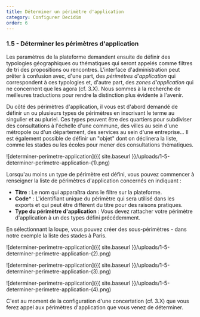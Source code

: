 ```yaml
---
title: Déterminer un périmètre d'application
category: Configurer Decidim
order: 6
---
```

### 1.5 - Déterminer les périmètres d'application

Les paramètres de la plateforme demandent ensuite de définir des typologies géographiques ou thématiques qui seront appelés comme filtres de tri des propositions ou rencontres. L'interface d'administration peut prêter à confusion avec, d'une part, des *périmètres d'application* qui correspondent à ces typologies et, d'autre part, des *zones d'application* qui ne concernent que les agora (cf. 3.X). Nous sommes à la recherche de meilleures traductions pour rendre la distinction plus évidente à l'avenir. 

Du côté des périmètres d'application, il vous est d'abord demandé de définir un ou plusieurs types de périmètres en inscrivant le terme au singulier et au pluriel. Ces types peuvent être des quartiers pour subdiviser des consultations à l'échelle d'une commune, des villes au sein d'une métropole ou d'un département, des services au sein d'une entreprise... Il est également possible de définir un "objet" dont on déclinera la liste, comme les stades ou les écoles pour mener des consultations thématiques.

![determiner-perimetre-application]({{ site.baseurl }}/uploads/1-5-determiner-perimetre-application-(1).png)


Lorsqu'au moins un type de périmètre est défini, vous pouvez commencer à renseigner la liste de périmètres d'application concernés en indiquant : 
* **Titre** : Le nom qui apparaîtra dans le filtre sur la plateforme.
* **Code*** : L'identifiant unique du périmètre qui sera utilisé dans les exports et qui peut être différent du titre pour des raisons pratiques.
* **Type du périmètre d'application** : Vous devez rattacher votre périmètre d'application à un des types défini précédemment. 

En sélectionnant la loupe, vous pouvez créer des sous-périmètres - dans notre exemple la liste des stades à Paris. 

![determiner-perimetre-application]({{ site.baseurl }}/uploads/1-5-determiner-perimetre-application-(2).png)

![determiner-perimetre-application]({{ site.baseurl }}/uploads/1-5-determiner-perimetre-application-(3).png)

![determiner-perimetre-application]({{ site.baseurl }}/uploads/1-5-determiner-perimetre-application-(4).png)

C'est au moment de la configuration d'une concertation (cf. 3.X) que vous ferez appel aux périmètres d'application que vous venez de déterminer. 
